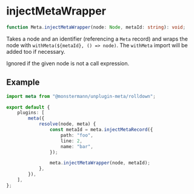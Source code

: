 # injectMetaWrapper

```ts
function Meta.injectMetaWrapper(node: Node, metaId: string): void;
```

Takes a node and an identifier (referencing a `Meta` record) and wraps the node with `withMeta(${metaId}, () => node)`. The `withMeta` import will be added too if necessary.

Ignored if the given node is not a call expression.

## Example

```ts [Rolldown]
import meta from "@monstermann/unplugin-meta/rolldown";

export default {
    plugins: [
        meta({
            resolve(node, meta) {
                const metaId = meta.injectMetaRecord({
                    path: "foo",
                    line: 2,
                    name: "bar",
                });

                meta.injectMetaWrapper(node, metaId);
            },
        }),
    ],
};
```
